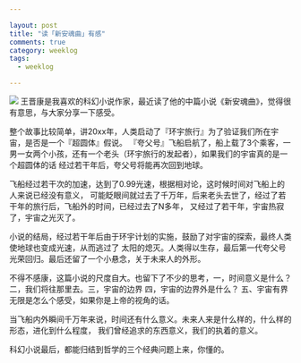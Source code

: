 ```yaml
---

layout: post
title: "读「新安魂曲」有感"
comments: true
category: weeklog
tags: 
  - weeklog

---
```


![](http://ww1.sinaimg.cn/large/493b785ajw1e84twon01kj20dw06zaad.jpg)
王晋康是我喜欢的科幻小说作家，最近读了他的中篇小说《新安魂曲》，觉得很有意思，与大家分享一下感受。

整个故事比较简单，讲20xx年，人类启动了『环宇旅行』为了验证我们所在宇宙，是否是一个『超圆体』假说。
『夸父号』飞船启航了，船上载了3个乘客，一男一女两个小孩，还有一个老头（环宇旅行的发起者），如果我们的宇宙真的是一个超圆体的话
经过若干年后，夸父号将能再次回到地球。

飞船经过若干次的加速，达到了0.99光速，根据相对论，这时候时间对飞船上的人来说已经没有意义，
可能眨眼间就过去了千万年，后来老头去世了，经过了若干年的旅行后，飞船外的时间，已经过去了N多年，
又经过了若干年，宇宙热寂了，宇宙之光灭了。

小说的结局，经过若干年后由于环宇计划的实施，鼓励了对宇宙的探索，最终人类使地球也变成光速，从而逃过了
太阳的熄灭。人类得以生存，最后第一代夸父号光荣回归。最后还留了一个小悬念，关于未来人的外形。

不得不感康，这篇小说的尺度自大。也留下了不少的思考，一，时间意义是什么？ 二，我们将往那里去。三，宇宙的边界
四，宇宙的边界外是什么？ 五、宇宙有界无限是怎么个感受，如果你是上帝的视角的话。

当飞船内外瞬间千万年来说，时间还有什么意义。未来人来是什么样的，什么样的形态，进化到什么程度，
我们曾经追求的东西意义，我们的执着的意义。

科幻小说最后，都能归结到哲学的三个经典问题上来，你懂的。







